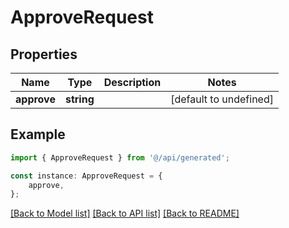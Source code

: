 # ApproveRequest


## Properties

Name | Type | Description | Notes
------------ | ------------- | ------------- | -------------
**approve** | **string** |  | [default to undefined]

## Example

```typescript
import { ApproveRequest } from '@/api/generated';

const instance: ApproveRequest = {
    approve,
};
```

[[Back to Model list]](../README.md#documentation-for-models) [[Back to API list]](../README.md#documentation-for-api-endpoints) [[Back to README]](../README.md)
